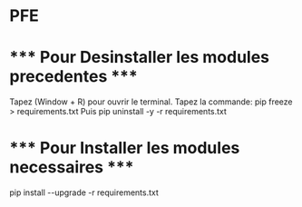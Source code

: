 # PFE
# ***  Pour Desinstaller les modules precedentes  ***
 Tapez (Window + R) pour ouvrir le terminal.
 Tapez la commande: pip freeze > requirements.txt
 Puis pip uninstall -y -r requirements.txt

# ***  Pour Installer les modules necessaires  ***
 pip install --upgrade -r requirements.txt
